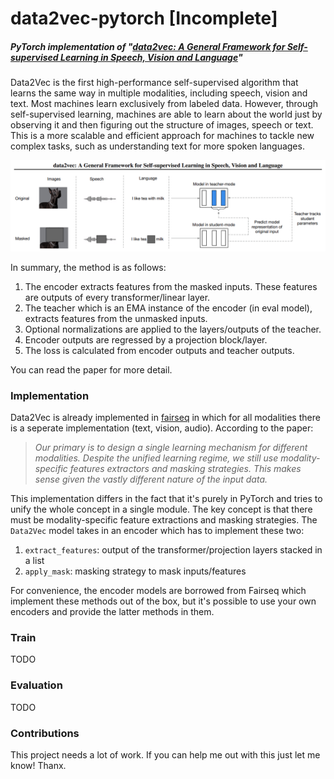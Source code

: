 # data2vec-pytorch [Incomplete]
##### PyTorch implementation of "[data2vec: A General Framework for Self-supervised Learning in Speech, Vision and Language](https://arxiv.org/abs/2202.03555)"
Data2Vec is the first high-performance self-supervised algorithm that learns the same way in multiple modalities, including speech, vision and text. 
Most machines learn exclusively from labeled data. However, through self-supervised learning, machines are able to learn about the world just by observing it 
and then figuring out the structure of images, speech or text. This is a more scalable and efficient approach for machines to tackle new complex tasks,
such as understanding text for more spoken languages. 

![](data2vec.png)

In summary, the method is as follows: <br>
1. The encoder extracts features from the masked inputs. These features are outputs of every transformer/linear layer.
2. The teacher which is an EMA instance of the encoder (in eval model), extracts features from the unmasked inputs.
3. Optional normalizations are applied to the layers/outputs of the teacher.
4. Encoder outputs are regressed by a projection block/layer.
5. The loss is calculated from encoder outputs and teacher outputs.

You can read the paper for more detail.

### Implementation
Data2Vec is already implemented in [fairseq](https://github.com/pytorch/fairseq/tree/main/examples/data2vec) in which for all modalities there is a seperate implementation (text, vision, audio). According to the paper:
> <cite>Our primary is to design a single learning mechanism for different modalities. 
Despite the unified learning regime, we still use modality-specific features extractors and masking strategies. 
This makes sense given the vastly different nature of the input data.</cite>

This implementation differs in the fact that it's purely in PyTorch and tries to unify the whole concept in a single module. 
The key concept is that there must be modality-specific feature extractions and masking strategies.
The `Data2Vec` model takes in an encoder which has to implement these two:
1. `extract_features`: output of the transformer/projection layers stacked in a list
2. `apply_mask`: masking strategy to mask inputs/features

For convenience, the encoder models are borrowed from Fairseq which implement these methods out of the box, but it's possible to use your own encoders 
and provide the latter methods in them.

### Train
TODO

### Evaluation
TODO

### Contributions
This project needs a lot of work. If you can help me out with this just let me know! Thanx.
